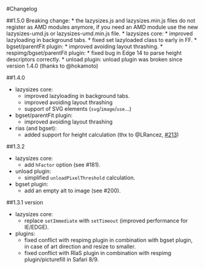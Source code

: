 #Changelog

##1.5.0
	Breaking change:
		* the lazysizes.js and lazysizes.min.js files do not register as AMD modules anymore, if you need an AMD module use the new lazysizes-umd.js or lazysizes-umd.min.js file.
	* lazysizes core:
		* improved lazyloading in background tabs.
		* fixed set lazyloaded class to early in FF.
	* bgset/parentFit plugin:
    	* improved avoiding layout thrashing.
    * respimg/bgset/parentFit plugin:
    	* fixed bug in Edge 14 to parse height descriptors correctly.
    * unload plugin:
    	unload plugin was broken since version 1.4.0 (thanks to @hokamoto)

##1.4.0
* lazysizes core:
	* improved lazyloading in background tabs.
	* improved avoiding layout thrashing
	* support of SVG elements (`svg`/`image`/`use`...)
* bgset/parentFit plugin:
	* improved avoiding layout thrashing
* rias (and bgset):
	* added support for height calculation (thx to @LRancez, [#213](https://github.com/aFarkas/lazysizes/pull/213))

##1.3.2

* lazysizes core:
	* add `hFactor` option (see #181).
* unload plugin:
	* simplified `unloadPixelThreshold` calculation.
* bgset plugin:
	* add an empty alt to image (see #200).

##1.3.1 version

* lazysizes core:
	* replace `setImmediate` with `setTimeout` (improved performance for IE/EDGE).
* plugins:
	* fixed conflict with respimg plugin in combination with bgset plugin, in case of art direction and resize to smaller.
	* fixed conflict with RIaS plugin in combination with respimg plugin/picturefill in Safari 8/9.
